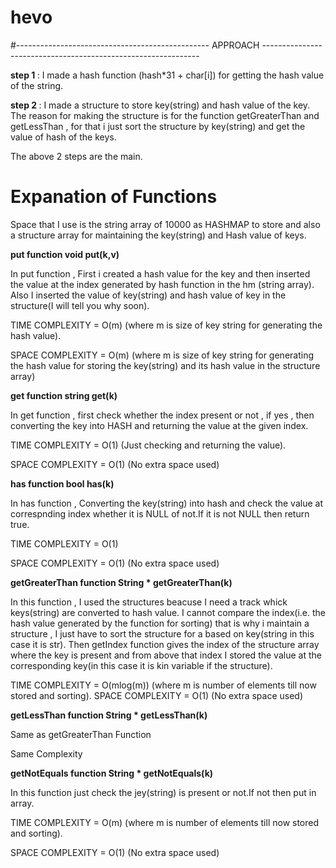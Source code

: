 # hevo

#------------------------------------------------  APPROACH  --------------------------------------------------------------

<b>step 1 </b> : I made a hash function (hash*31 + char[i]) for getting    the hash value of the string.

<b>step 2 </b> : I made a structure to store key(string) and hash value of the key.
The reason for making the structure is for the function getGreaterThan and getLessThan , for that i just sort the structure by key(string) and get the
value of hash of the keys.

The above 2 steps are the main.

# Expanation of Functions

Space that I use is the string array of 10000 as HASHMAP to store and also a structure array for maintaining the key(string) and Hash value of keys.

<b>put function  void put(k,v)</b>

In put function , First i created a hash value for the key and then inserted the value at the index generated by hash function in the hm (string array).
Also I inserted the value of key(string) and hash value of key in the structure(I will tell you why soon).

TIME COMPLEXITY = O(m) (where m is size of key string for generating the hash value).

SPACE COMPLEXITY = O(m) (where m is size of key string for generating the hash value for storing the key(string) and its hash value in the structure array)




<b>get function  string get(k)</b>

In get function , first check whether the index present or not , if yes , then converting the key into HASH and returning the value at the given index.

TIME COMPLEXITY = O(1) (Just checking and returning the value).

SPACE COMPLEXITY = O(1) (No extra space used)




<b>has function  bool has(k)</b>

In has function , Converting the key(string) into hash and check the value at correspnding index whether it is NULL of not.If it is not NULL then return true.

TIME COMPLEXITY = O(1)

SPACE COMPLEXITY = O(1) (No extra space used)

<b>getGreaterThan function  String * getGreaterThan(k)</b>

In this function , I used the structures beacuse I need a track whick keys(string) are converted to hash value. I cannot compare the index(i.e. the hash value generated by the function for sorting) that is why i maintain a structure , I just have to sort the structure for a based on key(string in this case it is str).
Then getIndex function gives the index of the structure array where the key is present and from above that index I stored the value at the corresponding key(in this case it is kin variable if the structure).

TIME COMPLEXITY = O(mlog(m)) (where m is number of elements till now stored and sorting).
SPACE COMPLEXITY = O(1) (No extra space used)



<b>getLessThan function  String * getLessThan(k)</b>

Same as getGreaterThan Function

Same Complexity




<b>getNotEquals function  String * getNotEquals(k)</b>

In this function just check the jey(string) is present or not.If not then put in array.

TIME COMPLEXITY = O(m) (where m is number of elements till now stored and sorting).

SPACE COMPLEXITY = O(1) (No extra space used)
